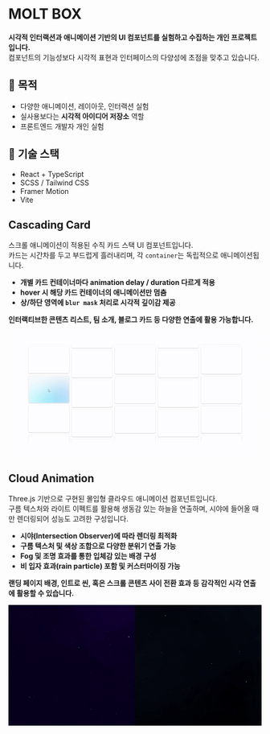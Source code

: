 # MOLT BOX

**시각적 인터랙션과 애니메이션 기반의 UI 컴포넌트를 실험하고 수집하는 개인 프로젝트입니다.**  
컴포넌트의 기능성보다 시각적 표현과 인터페이스의 다양성에 초점을 맞추고 있습니다.

## 🎯 목적

- 다양한 애니메이션, 레이아웃, 인터랙션 실험
- 실사용보다는 **시각적 아이디어 저장소** 역할
- 프론트엔드 개발자 개인 실험

## 🔧 기술 스택

- React + TypeScript
- SCSS / Tailwind CSS
- Framer Motion
- Vite

## Cascading Card

스크롤 애니메이션이 적용된 수직 카드 스택 UI 컴포넌트입니다.  
카드는 시간차를 두고 부드럽게 흘러내리며, 각 `container`는 독립적으로 애니메이션됩니다.

- **개별 카드 컨테이너마다 animation delay / duration 다르게 적용**
- **hover 시 해당 카드 컨테이너의 애니메이션만 멈춤**
- **상/하단 영역에 `blur mask` 처리로 시각적 깊이감 제공**

**인터랙티브한 콘텐츠 리스트, 팀 소개, 블로그 카드 등 다양한 연출에 활용 가능합니다.**

![Cascading Card Demo](./assets/gif/cascading-card.gif)

## Cloud Animation

Three.js 기반으로 구현된 몰입형 클라우드 애니메이션 컴포넌트입니다.  
구름 텍스처와 라이트 이펙트를 활용해 생동감 있는 하늘을 연출하며, 시야에 들어올 때만 렌더링되어 성능도 고려한 구성입니다.

- **시야(Intersection Observer)에 따라 렌더링 최적화**
- **구름 텍스처 및 색상 조합으로 다양한 분위기 연출 가능**
- **Fog 및 조명 효과를 통한 입체감 있는 배경 구성**
- **비 입자 효과(rain particle) 포함 및 커스터마이징 가능**

**랜딩 페이지 배경, 인트로 씬, 혹은 스크롤 콘텐츠 사이 전환 효과 등 감각적인 시각 연출에 활용할 수 있습니다.**

![Cloud Animation Demo](./assets/gif/cloudAnimation.gif)
